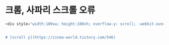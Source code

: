 # 크롬, 사파리 스크롤 오류
```javascript
<div style="width:100vw; height:100vh; overflow-y: scroll; -webkit-overflow-scrolling:touch">```


# [scroll y](https://zinee-world.tistory.com/546)
